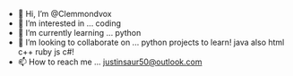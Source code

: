 - 👋 Hi, I’m @Clemmondvox
- 👀 I’m interested in ... coding 
- 🌱 I’m currently learning ... python
- 💞️ I’m looking to collaborate on ... python projects to learn! java also html c++ ruby js c#!
- 📫 How to reach me ... justinsaur50@outlook.com
